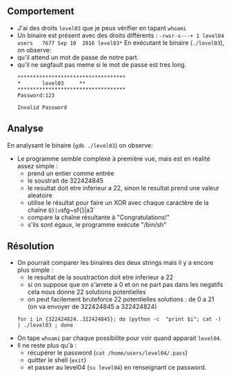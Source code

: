 ## Comportement
- J'ai des droits `level03` que je peux vérifier en tapant `whoami`
- Un binaire est présent avec des droits différents : `-rwsr-s---+ 1 level04 users   7677 Sep 10  2016 level03*`
En exécutant le binaire (`./level03`), on observe:
- qu'il attend un mot de passe de notre part.
- qu'il ne segfault pas meme si le mot de passe est tres long.
    ```shell
    ***********************************
    *		level03		**
    ***********************************
    Password:123

    Invalid Password
    ```


## Analyse
En analysant le binaire (`gdb ./level03`) on observe:
- Le programme semble complexe à première vue, mais est en réalité assez simple :
    - prend un entier comme entrée
    - le soustrait de 322424845
    - le resultat doit etre inferieur a 22, sinon le resultat prend une valeur aleatoire
    - utilise le résultat pour faire un XOR avec chaque caractère de la chaîne `Q}|u`sfg~sf{}|a3`
    - compare la chaîne résultante à "Congratulations!"
    - s'ils sont égaux, le programme exécute "/bin/sh"


## Résolution
- On pourrait comparer les binaires des deux strings mais il y a encore plus simple : 
    - le resultat de la soustraction doit etre inferieur a 22
    - si on suppose que on s'arrete a 0 et on ne part pas dans les negatifs cela nous donne 22 solutions potentielles
    - on peut facilement bruteforce 22 potentielles solutions : de 0 a 21 (on va envoyer de 322424845 a 322424824)
    ```shell
    for i in {322424824..322424845}; do (python -c  "print $i"; cat -) | ./level03 ; done
    ```
- On tape `whoami` par chaque possibilite pour voir quand apparait `level04`.
- Il ne reste plus qu'à :
  - récupérer le password (`cat /home/users/level04/.pass`)
  - quitter le shell (`exit`)
  - et passer au level04 (`su level04`) en renseignant ce password.
  